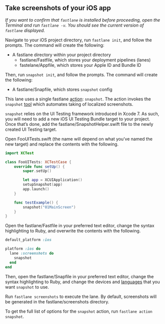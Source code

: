 ## Take screenshots of your iOS app

*If you want to confirm that `fastlane` is installed before proceeding, open the Terminal and run `fastlane -v`. You should see the current version of `fastlane` displayed.*

Navigate to your iOS project directory, run `fastlane init`, and follow the prompts. The command will create the following:

- A fastlane directory within your project directory
  - fastlane/Fastfile, which stores your deployment pipelines (lanes)
  - fastelane/Appfile, which stores your Apple ID and Bundle ID

Then, run `snapshot init`, and follow the prompts. The command will create the following:

- A fastlane/Snapfile, which stores `snapshot` config

This lane uses a single fastlane [action](https://github.com/fastlane/fastlane/blob/master/fastlane/docs/Actions.md): `snapshot`. The action invokes the `snapshot` [tool](https://github.com/fastlane/fastlane/tree/master/snapshot) which automates taking of localized screenshots.

`snapshot` relies on the UI Testing framework introduced in Xcode 7. As such, you will need to add a new iOS UI Testing Bundle target to your project. Once that’s done, add the fastlane/SnapshotHelper.swift file to the newly created UI Testing target.

Open FooUITests.swift (the name will depend on what you’ve named the new target) and replace the contents with the following.

```swift
import XCTest

class FooUITests: XCTestCase {
    override func setUp() {
        super.setUp()

        let app = XCUIApplication()
        setupSnapshot(app)
        app.launch()
    }

    func testExample() {
        snapshot("01MainScreen")
    }
}
```

Open the fastlane/Fastfile in your preferred text editor, change the syntax highlighting to Ruby, and overwrite the contents with the following.

```ruby
default_platform :ios

platform :ios do
  lane :screenshots do
    snapshot
  end
end
```

Then, open the fastlane/Snapfile in your preferred text editor, change the syntax highlighting to Ruby, and change the devices and [languages](https://github.com/fastlane/fastlane/tree/master/snapshot#available-language-codes) that you want `snapshot` to use.

Run `fastlane screenshots` to execute the lane. By default, screenshots will be generated in the fastlane/screenshots directory.

To get the full list of options for the `snapshot` action, run `fastlane action snapshot`.
